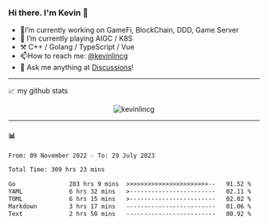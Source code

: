 ### Hi there. I'm Kevin 👋

- 🔭I’m currently working on GameFi, BlockChain, DDD, Game Server
- 🌱 I’m currently playing AIGC / K8S
-   :hammer_and_pick: C++ / Golang / TypeScript / Vue
- 📫How to reach me: [@kevinlincg](https://twitter.com/kevinlincg) 
-   :thought_balloon: Ask me anything at [Discussions](https://github.com/kevinlincg/kevinlincg/discussions/new)!

---

📈 my github stats

<p align="center"> <img src="https://github-readme-stats-ouuan.vercel.app/api?username=kevinlincg&theme=dark&show_icons=true&count_private=true" alt="kevinlincg" />

---

#### :bar_chart: 

<!--START_SECTION:waka-->

```txt
From: 09 November 2022 - To: 29 July 2023

Total Time: 309 hrs 23 mins

Go               283 hrs 9 mins  >>>>>>>>>>>>>>>>>>>>>>>--   91.52 %
YAML             6 hrs 32 mins   >------------------------   02.11 %
TOML             6 hrs 15 mins   >------------------------   02.02 %
Markdown         3 hrs 17 mins   -------------------------   01.06 %
Text             2 hrs 50 mins   -------------------------   00.92 %
```

<!--END_SECTION:waka-->
